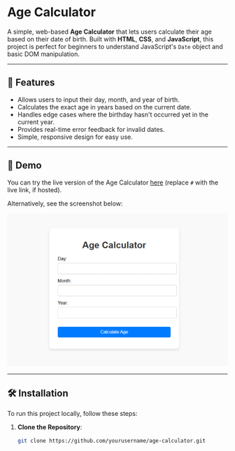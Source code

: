 # Age Calculator

A simple, web-based **Age Calculator** that lets users calculate their age based on their date of birth. Built with **HTML**, **CSS**, and **JavaScript**, this project is perfect for beginners to understand JavaScript's `Date` object and basic DOM manipulation.

---

## 🌟 Features
- Allows users to input their day, month, and year of birth.
- Calculates the exact age in years based on the current date.
- Handles edge cases where the birthday hasn't occurred yet in the current year.
- Provides real-time error feedback for invalid dates.
- Simple, responsive design for easy use.

---

## 🚀 Demo
You can try the live version of the Age Calculator [here](#) (replace `#` with the live link, if hosted).

Alternatively, see the screenshot below:

![Age Calculator Screenshot](Screenshot.png)

---

## 🛠️ Installation

To run this project locally, follow these steps:

1. **Clone the Repository**:
   ```bash
   git clone https://github.com/yourusername/age-calculator.git

